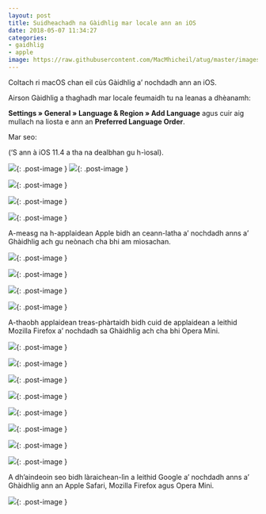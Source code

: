 ```yaml
---
layout: post
title: Suidheachadh na Gàidhlig mar locale ann an iOS
date: 2018-05-07 11:34:27
categories:
- gaidhlig
- apple
image: https://raw.githubusercontent.com/MacMhicheil/atug/master/images/iOS_Devices.png
---
```


Coltach ri macOS chan eil cùs Gàidhlig a’ nochdadh ann an iOS.

<!--more-->

Airson Gàidhlig a thaghadh mar locale feumaidh tu na leanas a dhèanamh:

**Settings » General » Language & Region » Add Language** agus cuir aig mullach na liosta e ann an **Preferred Language Order**.

Mar seo:

(‘S ann à iOS 11.4 a tha na dealbhan gu h-ìosal).

![](https://raw.githubusercontent.com/MacMhicheil/atug/master/images/IMG_0139.png){: .post-image }
![](https://raw.githubusercontent.com/MacMhicheil/atug/master/images/IMG_0140.png){: .post-image }

![](https://raw.githubusercontent.com/MacMhicheil/atug/master/images/IMG_0141.png){: .post-image }

![](https://raw.githubusercontent.com/MacMhicheil/atug/master/images/IMG_0142.png){: .post-image }

![](https://raw.githubusercontent.com/MacMhicheil/atug/master/images/IMG_0143.png){: .post-image }

A-measg na h-applaidean Apple bidh an ceann-latha a’ nochdadh anns a’ Ghàidhlig ach gu neònach cha bhi am mìosachan.

![](https://raw.githubusercontent.com/MacMhicheil/atug/master/images/IMG_0144.png){: .post-image }

![](https://raw.githubusercontent.com/MacMhicheil/atug/master/images/IMG_0145.png){: .post-image }

![](https://raw.githubusercontent.com/MacMhicheil/atug/master/images/IMG_0146.png){: .post-image }

![](https://raw.githubusercontent.com/MacMhicheil/atug/master/images/IMG_0147.png){: .post-image }

A-thaobh applaidean treas-phàrtaidh bidh cuid de applaidean a leithid  Mozilla Firefox a’ nochdadh sa Ghàidhlig ach cha bhi Opera Mini.

![](https://raw.githubusercontent.com/MacMhicheil/atug/master/images/IMG_0149.png){: .post-image }

![](https://raw.githubusercontent.com/MacMhicheil/atug/master/images/IMG_0150.png){: .post-image }

![](https://raw.githubusercontent.com/MacMhicheil/atug/master/images/IMG_0151.png){: .post-image }

![](https://raw.githubusercontent.com/MacMhicheil/atug/master/images/IMG_0152.png){: .post-image }

![](https://raw.githubusercontent.com/MacMhicheil/atug/master/images/IMG_0153.png){: .post-image }

![](https://raw.githubusercontent.com/MacMhicheil/atug/master/images/IMG_0154.png){: .post-image }

![](https://raw.githubusercontent.com/MacMhicheil/atug/master/images/IMG_0155.png){: .post-image }

![](https://raw.githubusercontent.com/MacMhicheil/atug/master/images/IMG_0156.png){: .post-image }

A dh’aindeoin seo bidh làraichean-lìn a leithid Google a’ nochdadh  anns a’ Ghàidhlig ann an Apple Safari, Mozilla Firefox agus Opera Mini.

![](https://raw.githubusercontent.com/MacMhicheil/atug/master/images/IMG_0148.png){: .post-image }
